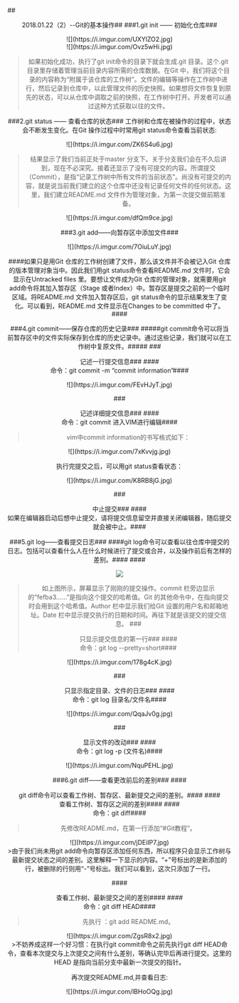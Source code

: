 ##<center/>2018.01.22（2）--Git的基本操作##
###1.git init —— 初始化仓库###
<center>![](https://i.imgur.com/UXYlZO2.jpg)<br/>
![](https://i.imgur.com/Ovz5wHi.jpg)</center>

>如果初始化成功，执行了git init命令的目录下就会生成.git 目录。这个.git 目录里存储着管理当前目录内容所需的仓库数据。在Git 中，我们将这个目录的内容称为“附属于该仓库的工作树”。文件的编辑等操作在工作树中进行，然后记录到仓库中，以此管理文件的历史快照。如果想将文件恢复到原先的状态，可以从仓库中调取之前的快照，在工作树中打开。开发者可以通过这种方式获取以往的文件。

###2.git status —— 查看仓库的状态###
工作树和仓库在被操作的过程中，状态会不断发生变化。在Git 操作过程中时常用git status命令查看当前状态:
<center>![](https://i.imgur.com/ZK6S4u6.jpg)</center>

>结果显示了我们当前正处于master 分支下。关于分支我们会在不久后讲到，现在不必深究。接着还显示了没有可提交的内容。所谓提交（Commit），是指“记录工作树中所有文件的当前状态”。尚没有可提交的内容，就是说当前我们建立的这个仓库中还没有记录任何文件的任何状态。这里，我们建立README.md 文件作为管理对象，为第一次提交做前期准备。


<center>![](https://i.imgur.com/dfQm9ce.jpg)</center>


###3.git add——向暂存区中添加文件###
<center>![](https://i.imgur.com/7OiuLuY.jpg)</center>

####如果只是用Git 仓库的工作树创建了文件，那么该文件并不会被记入Git 仓库的版本管理对象当中。因此我们用git status命令查看README.md 文件时，它会显示在Untracked files 里。要想让文件成为Git 仓库的管理对象，就需要用git add命令将其加入暂存区（Stage 或者Index）中。暂存区是提交之前的一个临时区域。将README.md 文件加入暂存区后，git status命令的显示结果发生了变化。可以看到，README.md 文件显示在Changes to be committed 中了。####

###4.git commit——保存仓库的历史记录###
#####git commit命令可以将当前暂存区中的文件实际保存到仓库的历史记录中。通过这些记录，我们就可以在工作树中复原文件。#####
###<center/>记述一行提交信息###
####<center/>命令：git commit -m “commit information”####
<center>![](https://i.imgur.com/FEvHJyT.jpg)</center>

###<center/>记述详细提交信息###
####<center/>命令：git commit 进入VIM进行编辑####
>vim中commit information的书写格式如下：
<center/>![](https://i.imgur.com/7xKvvjg.jpg)

执行完提交之后，可以用git status查看状态：
<center>![](https://i.imgur.com/K8RB8jG.jpg)</center>

###<center/>中止提交###
####<center/>如果在编辑器启动后想中止提交，请将提交信息留空并直接关闭编辑器，随后提交就会被中止。####

###5.git log——查看提交日志###
####git log命令可以查看以往仓库中提交的日志。包括可以查看什么人在什么时候进行了提交或合并，以及操作前后有怎样的差别。####
####<center>![](https://i.imgur.com/jNUcx3R.jpg)</center>
>如上图所示，屏幕显示了刚刚的提交操作。commit 栏旁边显示的“fefba3……”是指向这个提交的哈希值。Git 的其他命令中，在指向提交时会用到这个哈希值。Author 栏中显示我们给Git 设置的用户名和邮箱地址。Date 栏中显示提交执行的日期和时间。再往下就是该提交的提交信息。
###<center/>只显示提交信息的第一行###
####<center/>命令：git log --pretty=short####
<center>![](https://i.imgur.com/178g4cK.jpg)</center>

###<center/>只显示指定目录、文件的日志###
####<center/>命令：git  log    目录名/文件名####
<center>![](https://i.imgur.com/QqaJv0g.jpg)</center>

###<center/>显示文件的改动###
####<center/>命令：git  log -p (文件名)####
<center>![](https://i.imgur.com/NquPEHL.jpg)</center>

###6.git diff——查看更改前后的差别###
####<center/>git diff命令可以查看工作树、暂存区、最新提交之间的差别。####
####<center/>查看工作树、暂存区之间的差别####
####<center/>命令：git  diff####
>先修改README.md，在第一行添加“#Git教程”。
<center>![](https://i.imgur.com/jDEiIP7.jpg)</center>
>由于我们尚未用git add命令向暂存区添加任何东西，所以程序只会显示工作树与最新提交状态之间的差别。这里解释一下显示的内容。“+”号标出的是新添加的行，被删除的行则用“-”号标出。我们可以看到，这次只添加了一行。

####<center/>查看工作树、最新提交之间的差别####
####<center/>命令：git  diff HEAD####
>先执行 ：git add README.md。
<center>![](https://i.imgur.com/ZgsR8x2.jpg)</center>
>不妨养成这样一个好习惯：在执行git commit命令之前先执行git diff HEAD命令，查看本次提交与上次提交之间有什么差别，等确认完毕后再进行提交。这里的HEAD 是指向当前分支中最新一次提交的指针。

再次提交README.md,并查看日志:
<center>![](https://i.imgur.com/lBHoOQg.jpg)</center>


